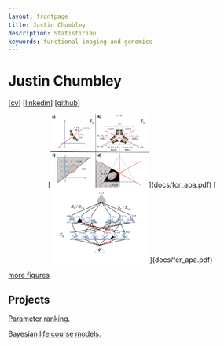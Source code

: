 ```yaml
---
layout: frontpage
title: Justin Chumbley
description: Statistician
keywords: functional imaging and genomics
---
```


# Justin Chumbley
 
[[cv](http://chumbleycode.github.io/chumbleycode.github.io/docs/cv.pdf)] [[linkedin](https://www.linkedin.com/in/chumbleycode)] [[github](https://github.com/chumbleycode/)]

<p align="center">
[<img src="docs/finest_order1.png" alt="drawing" width="200">](docs/fcr_apa.pdf)
[<img src="docs/finest_order2.png" alt="drawing" width="200">](docs/fcr_apa.pdf)

[more figures](more_figures.md)
</p>

## Projects
[Parameter ranking.](credible_ranks.md)

[Bayesian life course models.](life_course.md)

